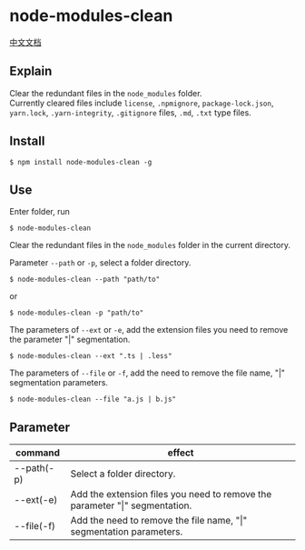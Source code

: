 # node-modules-clean

[中文文档](README-zh_CN.md)

## Explain
Clear the redundant files in the `node_modules` folder.   
Currently cleared files include `license`, `.npmignore`, `package-lock.json`, `yarn.lock`, `.yarn-integrity`, `.gitignore` files, `.md`, `.txt` type files.

## Install
```
$ npm install node-modules-clean -g 
```

## Use
Enter folder, run
```
$ node-modules-clean
```
Clear the redundant files in the `node_modules` folder in the current directory.

Parameter `--path` or `-p`, select a folder directory.
```
$ node-modules-clean --path "path/to"
```
or
```
$ node-modules-clean -p "path/to"
```

The parameters of `--ext` or `-e`, add the extension files you need to remove the parameter "|" segmentation.
```
$ node-modules-clean --ext ".ts | .less"
```

The parameters of `--file` or `-f`, add the need to remove the file name, "|" segmentation parameters.
```
$ node-modules-clean --file "a.js | b.js"
```

## Parameter
| command | effect |
| ---     | ---    |
| --path(-p) | Select a folder directory.                                                      |
| --ext(-e)  | Add the extension files you need to remove the parameter "&#124;" segmentation. |
| --file(-f) | Add the need to remove the file name, "&#124;" segmentation parameters.         |